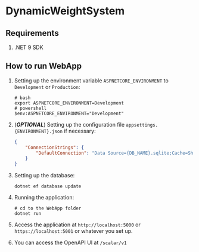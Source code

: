 # DynamicWeightSystem

## Requirements

1. .NET 9 SDK

## How to run WebApp

1. Setting up the environment variable `ASPNETCORE_ENVIRONMENT` to `Development` or `Production`:

    ```shell
    # bash
    export ASPNETCORE_ENVIRONMENT=Development
    # powershell
    $env:ASPNETCORE_ENVIRONMENT="Development"
    ```
2. (***OPTIONAL***) Setting up the configuration file `appsettings.{ENVIRONMENT}.json` if necessary:

    ```json
    {
        "ConnectionStrings": {
            "DefaultConnection": "Data Source={DB_NAME}.sqlite;Cache=Shared;"
        }
    }
    ```

3. Setting up the database:

    ```shell
    dotnet ef database update
    ```

4. Running the application:

    ```shell
    # cd to the WebApp folder
    dotnet run
    ```

5. Access the application at `http://localhost:5000` or `https://localhost:5001` or whatever you set up.
6. You can access the OpenAPI UI at `/scalar/v1`